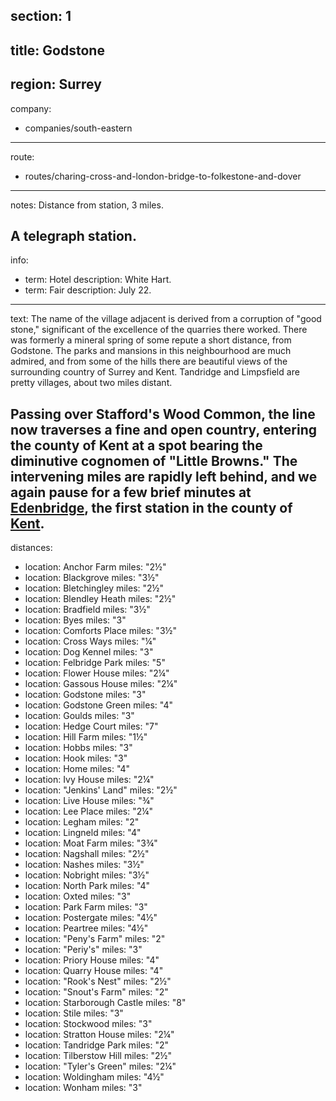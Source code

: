 section: 1
----
title: Godstone
----
region: Surrey
----
company:
- companies/south-eastern
----
route:
- routes/charing-cross-and-london-bridge-to-folkestone-and-dover
----
notes: Distance from station, 3 miles.

A telegraph station.
----
info:
- term: Hotel
  description: White Hart.
- term: Fair
  description: July 22.
----
text: The name of the village adjacent is derived from a corruption of "good stone," significant of the excellence of the quarries there worked. There was formerly a mineral spring of some repute a short distance, from Godstone. The parks and mansions in this neighbourhood are much admired, and from some of the hills there are beautiful views of the surrounding country of Surrey and Kent. Tandridge and Limpsfield are pretty villages, about two miles distant.

Passing over Stafford's Wood Common, the line now traverses a fine and open country, entering the county of Kent at a spot bearing the diminutive cognomen of "Little Browns." The intervening miles are rapidly left behind, and we again pause for a few brief minutes at [Edenbridge](/stations/edenbridge), the first station in the county of [Kent](/regions/england/kent).
----
distances:
- location: Anchor Farm
  miles: "2½"
- location: Blackgrove
  miles: "3½"
- location: Bletchingley
  miles: "2½"
- location: Blendley Heath
  miles: "2½"
- location: Bradfield
  miles: "3½"
- location: Byes
  miles: "3"
- location: Comforts Place
  miles: "3½"
- location: Cross Ways
  miles: "¼"
- location: Dog Kennel
  miles: "3"
- location: Felbridge Park
  miles: "5"
- location: Flower House
  miles: "2¼"
- location: Gassous House
  miles: "2¼"
- location: Godstone
  miles: "3"
- location: Godstone Green
  miles: "4"
- location: Goulds
  miles: "3"
- location: Hedge Court
  miles: "7"
- location: Hill Farm
  miles: "1½"
- location: Hobbs
  miles: "3"
- location: Hook
  miles: "3"
- location: Home
  miles: "4"
- location: Ivy House
  miles: "2¼"
- location: "Jenkins' Land"
  miles: "2½"
- location: Live House
  miles: "¾"
- location: Lee Place
  miles: "2¼"
- location: Legham
  miles: "2"
- location: Lingneld
  miles: "4"
- location: Moat Farm
  miles: "3¾"
- location: Nagshall
  miles: "2½"
- location: Nashes
  miles: "3½"
- location: Nobright
  miles: "3½"
- location: North Park
  miles: "4"
- location: Oxted
  miles: "3"
- location: Park Farm
  miles: "3"
- location: Postergate
  miles: "4½"
- location: Peartree
  miles: "4½"
- location: "Peny's Farm"
  miles: "2"
- location: "Periy's"
  miles: "3"
- location: Priory House
  miles: "4"
- location: Quarry House
  miles: "4"
- location: "Rook's Nest"
  miles: "2½"
- location: "Snout's Farm"
  miles: "2"
- location: Starborough Castle
  miles: "8"
- location: Stile
  miles: "3"
- location: Stockwood
  miles: "3"
- location: Stratton House
  miles: "2¼"
- location: Tandridge Park
  miles: "2"
- location: Tilberstow Hill
  miles: "2½"
- location: "Tyler's Green"
  miles: "2¼"
- location: Woldingham
  miles: "4½"
- location: Wonham
  miles: "3"
